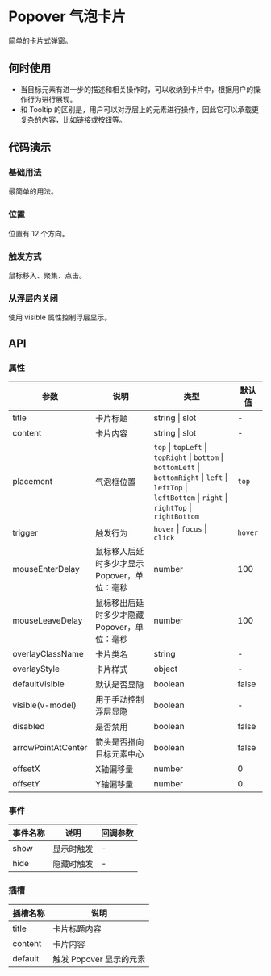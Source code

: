 # Popover 气泡卡片

简单的卡片式弹窗。

## 何时使用

- 当目标元素有进一步的描述和相关操作时，可以收纳到卡片中，根据用户的操作行为进行展现。
- 和 Tooltip 的区别是，用户可以对浮层上的元素进行操作，因此它可以承载更复杂的内容，比如链接或按钮等。

## 代码演示

### 基础用法

最简单的用法。

<demo src="../demos/popover/popover-01-base.vue"></demo>

### 位置

位置有 12 个方向。

<demo src="../demos/popover/popover-02-placement.vue"></demo>

### 触发方式

鼠标移入、聚集、点击。

<demo src="../demos/popover/popover-03-trigger.vue"></demo>

### 从浮层内关闭

使用 visible 属性控制浮层显示。

<demo src="../demos/popover/popover-04-visible.vue"></demo>

## API

### 属性

| 参数 | 说明 | 类型 | 默认值 |
| --- | --- | --- | --- |
| title | 卡片标题 | string \| slot | - |
| content | 卡片内容 | string \| slot | - |
| placement | 气泡框位置 | `top` \| `topLeft` \| `topRight` \| `bottom` \| `bottomLeft` \| `bottomRight` \| `left` \| `leftTop` \| `leftBottom` \| `right` \| `rightTop` \| `rightBottom` | `top` |
| trigger | 触发行为 | `hover` \| `focus` \| `click` | `hover` |
| mouseEnterDelay | 鼠标移入后延时多少才显示 Popover，单位：毫秒 | number | 100 |
| mouseLeaveDelay | 鼠标移出后延时多少才隐藏 Popover，单位：毫秒 | number | 100 |
| overlayClassName | 卡片类名 | string | - |
| overlayStyle | 卡片样式 | object | - |
| defaultVisible | 默认是否显隐 | boolean | false |
| visible(v-model) | 用于手动控制浮层显隐 | boolean | - |
| disabled | 是否禁用 | boolean | false |
| arrowPointAtCenter | 箭头是否指向目标元素中心 | boolean | false |
| offsetX | X轴偏移量 | number | 0 |
| offsetY | Y轴偏移量 | number | 0 |

### 事件

| 事件名称 | 说明 | 回调参数 |
| --- | --- | --- |
| show | 显示时触发 | - |
| hide | 隐藏时触发 | - |

### 插槽

| 插槽名称 | 说明 |
| --- | --- |
| title | 卡片标题内容 |
| content | 卡片内容 |
| default | 触发 Popover 显示的元素 | 
